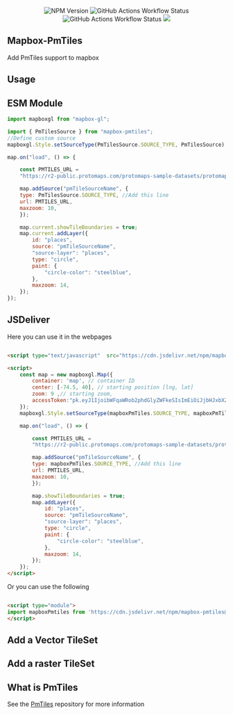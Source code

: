 

<div align="center">

![NPM Version](https://img.shields.io/npm/v/mapbox-pmtiles?style=flat-square) ![GitHub Actions Workflow Status](https://img.shields.io/github/actions/workflow/status/am2222/mapbox-pmtiles/build.yml?style=flat-square&label=npm%20deploy) ![GitHub Actions Workflow Status](https://img.shields.io/github/actions/workflow/status/am2222/mapbox-pmtiles/pages%2Fpages-build-deployment?style=flat-square&label=documentations%20build) [![](https://data.jsdelivr.com/v1/package/npm/mapbox-pmtiles/badge)](https://www.jsdelivr.com/package/npm/mapbox-pmtiles)

</div>

## Mapbox-PmTiles
Add PmTiles support to mapbox





## Usage

## ESM Module

```js
import mapboxgl from "mapbox-gl";

import { PmTilesSource } from "mapbox-pmtiles";
//Define custom source
mapboxgl.Style.setSourceType(PmTilesSource.SOURCE_TYPE, PmTilesSource);

map.on("load", () => {

    const PMTILES_URL =
    "https://r2-public.protomaps.com/protomaps-sample-datasets/protomaps-basemap-opensource-20230408.pmtiles";

    map.addSource("pmTileSourceName", {
    type: PmTilesSource.SOURCE_TYPE, //Add this line
    url: PMTILES_URL,
    maxzoom: 10,
    });

    map.current.showTileBoundaries = true;
    map.current.addLayer({
        id: "places",
        source: "pmTileSourceName",
        "source-layer": "places",
        type: "circle",
        paint: {
            "circle-color": "steelblue",
        },
        maxzoom: 14,
    });
});

```

## JSDeliver

Here you can use it in the webpages

```html

<script type="text/javascript"  src="https://cdn.jsdelivr.net/npm/mapbox-pmtiles@1/dist/mapbox-pmtiles.umd.min.js"></script>

<script>
    const map = new mapboxgl.Map({
        container: 'map', // container ID
        center: [-74.5, 40], // starting position [lng, lat]
        zoom: 9 ,// starting zoom,
        accessToken:"pk.eyJ1IjoibWFqaWRob2phdGlyZWFkeSIsImEiOiJjbHJxbXZvZDEwMDJhMmtuMmx6NHEwYTV2In0.eLlTQdMMrimVg9NxacXFmg"
    });
    mapboxgl.Style.setSourceType(mapboxPmTiles.SOURCE_TYPE, mapboxPmTiles.PmTilesSource);

    map.on("load", () => {

        const PMTILES_URL =
        "https://r2-public.protomaps.com/protomaps-sample-datasets/protomaps-basemap-opensource-20230408.pmtiles";

        map.addSource("pmTileSourceName", {
        type: mapboxPmTiles.SOURCE_TYPE, //Add this line
        url: PMTILES_URL,
        maxzoom: 10,
        });

        map.showTileBoundaries = true;
        map.addLayer({
            id: "places",
            source: "pmTileSourceName",
            "source-layer": "places",
            type: "circle",
            paint: {
                "circle-color": "steelblue",
            },
            maxzoom: 14,
        });
    });
</script>

```

Or you can use the following


```html

<script type="module">
import mapboxPmtiles from 'https://cdn.jsdelivr.net/npm/mapbox-pmtiles@1.0.29/+esm'
</script>

```

## Add a Vector TileSet



## Add a raster TileSet



## What is PmTiles
See the [PmTiles](https://docs.protomaps.com/pmtiles/) repository for more information 


